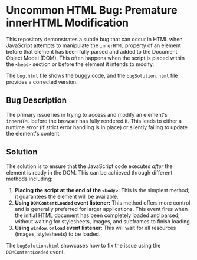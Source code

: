 # Uncommon HTML Bug: Premature innerHTML Modification

This repository demonstrates a subtle bug that can occur in HTML when JavaScript attempts to manipulate the `innerHTML` property of an element before that element has been fully parsed and added to the Document Object Model (DOM). This often happens when the script is placed within the `<head>` section or before the element it intends to modify.

The `bug.html` file shows the buggy code, and the `bugSolution.html` file provides a corrected version.

## Bug Description

The primary issue lies in trying to access and modify an element's `innerHTML` before the browser has fully rendered it.  This leads to either a runtime error (if strict error handling is in place) or silently failing to update the element's content.

## Solution

The solution is to ensure that the JavaScript code executes *after* the element is ready in the DOM. This can be achieved through different methods including:

1. **Placing the script at the end of the `<body>`:** This is the simplest method; it guarantees the element will be available.
2. **Using `DOMContentLoaded` event listener:** This method offers more control and is generally preferred for larger applications. This event fires when the initial HTML document has been completely loaded and parsed, without waiting for stylesheets, images, and subframes to finish loading.
3. **Using `window.onload` event listener:** This will wait for all resources (images, stylesheets) to be loaded.

The `bugSolution.html` showcases how to fix the issue using the `DOMContentLoaded` event.